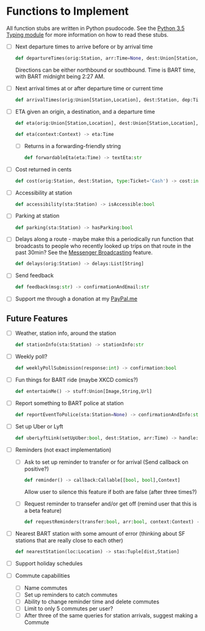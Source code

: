 Functions to Implement
======================

All function stubs are written in Python psudocode. See the [Python 3.5 Typing module](https://docs.python.org/3/library/typing.html) for more information on how to read these stubs.

- [ ] Next departure times to arrive before or by arrival time

  ```python
  def departureTimes(orig:Station, arr:Time=None, dest:Union[Station,Direction,Line,Location]=None) -> deps: List[Tuple[Time,Line]]
  ```

  Directions can be either northbound or southbound. Time is BART time, with BART midnight being 2:27 AM.

- [ ] Next arrival times at or after departure time or current time

  ```python
  def arrivalTimes(orig:Union[Station,Location], dest:Station, dep:Time=None) -> arrs:List[Tuple[Time,Line]]
  ```

- [ ] ETA given an origin, a destination, and a departure time

  ```python
  def eta(orig:Union[Station,Location], dest:Union[Station,Location], dep:Time) -> eta:Time
  ```

  ```python
  def eta(context:Context) -> eta:Time
  ```

  - [ ] Returns in a forwarding-friendly string
    ```python
    def forwardableEta(eta:Time) -> textEta:str
    ```

- [ ] Cost returned in cents

  ```python
  def cost(orig:Station, dest:Station, type:Ticket='Cash') -> cost:int
  ```

- [ ] Accessibility at station

  ```python
  def accessibility(sta:Station) -> isAccessible:bool
  ```

- [ ] Parking at station

  ```python
  def parking(sta:Station) -> hasParking:bool
  ```

- [ ] Delays along a route - maybe make this a periodically run function that broadcasts to people who recently looked up trips on that route in the past 30min? See the [Messenger Broadcasting](https://developers.facebook.com/docs/messenger-platform/send-messages/broadcast-messages/) feature.

  ```python
  def delays(orig:Station) -> delays:List[String]
  ```

- [ ] Send feedback

  ```python
  def feedback(msg:str) -> confirmationAndEmail:str
  ```

- [ ] Support me through a donation at my [PayPal.me](https://www.paypal.me/anwyho)

Future Features
---------------

- [ ] Weather, station info, around the station

  ```python
  def stationInfo(sta:Station) -> stationInfo:str
  ```

- [ ] Weekly poll?

  ```python
  def weeklyPollSubmission(response:int) -> confirmation:bool
  ```

- [ ] Fun things for BART ride (maybe XKCD comics?)

  ```python
  def entertainMe() -> stuff:Union[Image,String,Url]
  ```

- [ ] Report something to BART police at station

  ```python
  def reportEventToPolice(sta:Station=None) -> confirmationAndInfo:str
  ```

- [ ] Set up Uber or Lyft

  ```python
  def uberLyftLink(setUpUber:bool, dest:Station, arr:Time) -> handle:Url
  ```

- [ ] Reminders (not exact implementation)
  - [ ] Ask to set up reminder to transfer or for arrival (Send callback on positive?)

    ```python
    def reminder() -> callback:Callable[[bool, bool],Context]
    ```

    Allow user to silence this feature if both are false (after three times?)

  - [ ] Request reminder to transefer and/or get off (remind user that this is a beta feature)

    ```python
    def requestReminders(transfer:bool, arr:bool, context:Context) -> confirmSetup:bool
    ```

- [ ] Nearest BART station with some amount of error (thinking about SF stations that are really close to each other)

  ```python
  def nearestStation(loc:Location) -> stas:Tuple[dist,Station]
  ```

- [ ] Support holiday schedules

- [ ] Commute capabilities
  - [ ] Name commutes
  - [ ] Set up reminders to catch commutes
  - [ ] Ability to change reminder time and delete commutes
  - [ ] Limit to only 5 commutes per user?
  - [ ] After three of the same queries for station arrivals, suggest making a Commute
